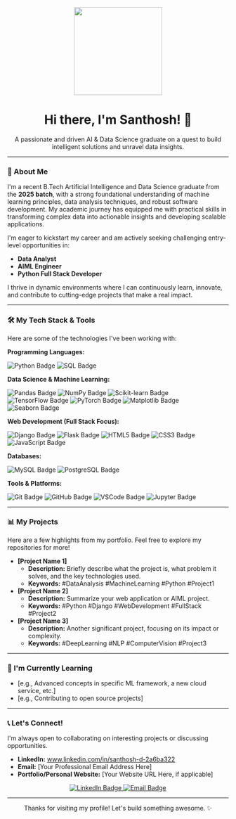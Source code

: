 <div align="center">
  <img src="https://media.giphy.com/media/v1.Y2lkPTc5MGI3NjExOHp1eXRmZmF0d3FnaTRiOG9ia25xMnV5NXAzbWh2d2V1NWV2aG0ybiZlcD12MV9pbnRlcm5hbF9naWZfYnlfaWQmY3Q9Zw/qgM4N8m1iRzH4hQh/giphy.gif" width="200" />
  <h1>Hi there, I'm Santhosh! 👋</h1>
  <p>A passionate and driven AI & Data Science graduate on a quest to build intelligent solutions and unravel data insights.</p>
</div>

---

### 🚀 About Me

I'm a recent B.Tech Artificial Intelligence and Data Science graduate from the **2025 batch**, with a strong foundational understanding of machine learning principles, data analysis techniques, and robust software development. My academic journey has equipped me with practical skills in transforming complex data into actionable insights and developing scalable applications.

I'm eager to kickstart my career and am actively seeking challenging entry-level opportunities in:
* **Data Analyst**
* **AIML Engineer**
* **Python Full Stack Developer**

I thrive in dynamic environments where I can continuously learn, innovate, and contribute to cutting-edge projects that make a real impact.

---

### 🛠️ My Tech Stack & Tools

Here are some of the technologies I've been working with:

**Programming Languages:**
<p>
  <img src="https://img.shields.io/badge/Python-3776AB?style=for-the-badge&logo=python&logoColor=white" alt="Python Badge"/>
  <img src="https://img.shields.io/badge/SQL-4479A1?style=for-the-badge&logo=postgresql&logoColor=white" alt="SQL Badge"/>
  </p>

**Data Science & Machine Learning:**
<p>
  <img src="https://img.shields.io/badge/Pandas-150458?style=for-the-badge&logo=pandas&logoColor=white" alt="Pandas Badge"/>
  <img src="https://img.shields.io/badge/NumPy-013243?style=for-the-badge&logo=numpy&logoColor=white" alt="NumPy Badge"/>
  <img src="https://img.shields.io/badge/Scikit--learn-F7931E?style=for-the-badge&logo=scikit-learn&logoColor=white" alt="Scikit-learn Badge"/>
  <img src="https://img.shields.io/badge/TensorFlow-FF6F00?style=for-the-badge&logo=tensorflow&logoColor=white" alt="TensorFlow Badge"/>
  <img src="https://img.shields.io/badge/PyTorch-EE4C2C?style=for-the-badge&logo=pytorch&logoColor=white" alt="PyTorch Badge"/>
  <img src="https://img.shields.io/badge/Matplotlib-11557C?style=for-the-badge&logo=matplotlib&logoColor=white" alt="Matplotlib Badge"/>
  <img src="https://img.shields.io/badge/Seaborn-C63D0F?style=for-the-badge&logo=seaborn&logoColor=white" alt="Seaborn Badge"/>
  </p>

**Web Development (Full Stack Focus):**
<p>
  <img src="https://img.shields.io/badge/Django-092E20?style=for-the-badge&logo=django&logoColor=white" alt="Django Badge"/>
  <img src="https://img.shields.io/badge/Flask-000000?style=for-the-badge&logo=flask&logoColor=white" alt="Flask Badge"/>
  <img src="https://img.shields.io/badge/HTML5-E34F26?style=for-the-badge&logo=html5&logoColor=white" alt="HTML5 Badge"/>
  <img src="https://img.shields.io/badge/CSS3-1572B6?style=for-the-badge&logo=css3&logoColor=white" alt="CSS3 Badge"/>
  <img src="https://img.shields.io/badge/JavaScript-F7DF1E?style=for-the-badge&logo=javascript&logoColor=black" alt="JavaScript Badge"/>
</p>

**Databases:**
<p>
  <img src="https://img.shields.io/badge/MySQL-4479A1?style=for-the-badge&logo=mysql&logoColor=white" alt="MySQL Badge"/>
  <img src="https://img.shields.io/badge/PostgreSQL-316192?style=for-the-badge&logo=postgresql&logoColor=white" alt="PostgreSQL Badge"/>
  </p>

**Tools & Platforms:**
<p>
  <img src="https://img.shields.io/badge/Git-F05032?style=for-the-badge&logo=git&logoColor=white" alt="Git Badge"/>
  <img src="https://img.shields.io/badge/GitHub-181717?style=for-the-badge&logo=github&logoColor=white" alt="GitHub Badge"/>
  <img src="https://img.shields.io/badge/VSCode-007ACC?style=for-the-badge&logo=visualstudiocode&logoColor=white" alt="VSCode Badge"/>
  <img src="https://img.shields.io/badge/Jupyter-F37626?style=for-the-badge&logo=jupyter&logoColor=white" alt="Jupyter Badge"/>
  </p>

---

### 📊 My Projects

Here are a few highlights from my portfolio. Feel free to explore my repositories for more!

* **[Project Name 1]**
    * **Description:** Briefly describe what the project is, what problem it solves, and the key technologies used.
    * **Keywords:** #DataAnalysis #MachineLearning #Python #Project1
* **[Project Name 2]**
    * **Description:** Summarize your web application or AIML project.
    * **Keywords:** #Python #Django #WebDevelopment #FullStack #Project2
* **[Project Name 3]**
    * **Description:** Another significant project, focusing on its impact or complexity.
    * **Keywords:** #DeepLearning #NLP #ComputerVision #Project3

---

### 🌱 I'm Currently Learning

* [e.g., Advanced concepts in specific ML framework, a new cloud service, etc.]
* [e.g., Contributing to open source projects]

---

### 📞 Let's Connect!

I'm always open to collaborating on interesting projects or discussing opportunities.

* **LinkedIn:** www.linkedin.com/in/santhosh-d-2a6ba322
* **Email:** [Your Professional Email Address Here]
* **Portfolio/Personal Website:** [Your Website URL Here, if applicable]

<p align="center">
  <a href="[Your LinkedIn Profile URL]">
    <img src="https://img.shields.io/badge/LinkedIn-0077B5?style=for-the-badge&logo=linkedin&logoColor=white" alt="LinkedIn Badge"/>
  </a>
  <a href="mailto:[Your Professional Email Address]">
    <img src="https://img.shields.io/badge/Email-D14836?style=for-the-badge&logo=gmail&logoColor=white" alt="Email Badge"/>
  </a>
  </p>

---

<div align="center">
  <p>Thanks for visiting my profile! Let's build something awesome. ✨</p>
</div>
